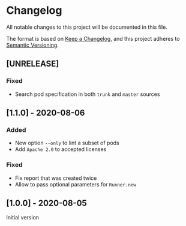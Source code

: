 # Changelog
All notable changes to this project will be documented in this file.

The format is based on [Keep a Changelog](https://keepachangelog.com/en/1.0.0/),
and this project adheres to [Semantic Versioning](https://semver.org/spec/v2.0.0.html).

## [UNRELEASE]

### Fixed

- Search pod specification in both `trunk` and `master` sources

## [1.1.0] - 2020-08-06

### Added

- New option `--only` to lint a subset of pods
- Add `Apache 2.0` to accepted licenses

### Fixed

- Fix report that was created twice
- Allow to pass optional parameters for `Runner.new`

## [1.0.0] - 2020-08-05

Initial version
